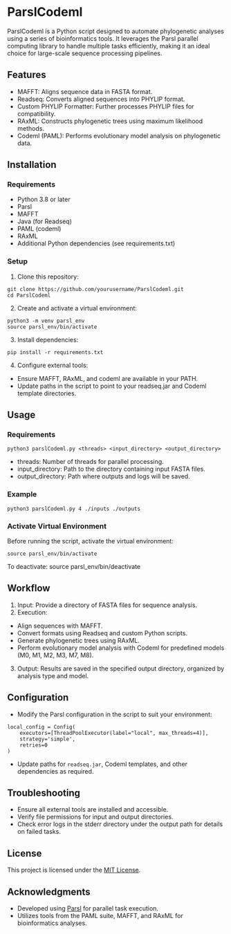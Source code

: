 # ParslCodeml
ParslCodeml is a Python script designed to automate phylogenetic analyses using a series of bioinformatics tools. It leverages the Parsl parallel computing library to handle multiple tasks efficiently, making it an ideal choice for large-scale sequence processing pipelines.

## Features
- MAFFT: Aligns sequence data in FASTA format.
- Readseq: Converts aligned sequences into PHYLIP format.
- Custom PHYLIP Formatter: Further processes PHYLIP files for compatibility.
- RAxML: Constructs phylogenetic trees using maximum likelihood methods.
- Codeml (PAML): Performs evolutionary model analysis on phylogenetic data.

## Installation
### Requirements
- Python 3.8 or later
- Parsl
- MAFFT
- Java (for Readseq)
- PAML (codeml)
- RAxML
- Additional Python dependencies (see requirements.txt)
### Setup
1. Clone this repository:
```
git clone https://github.com/yourusername/ParslCodeml.git
cd ParslCodeml
```
2. Create and activate a virtual environment:
```
python3 -m venv parsl_env
source parsl_env/bin/activate
```
3. Install dependencies:
```
pip install -r requirements.txt
```
4. Configure external tools:
- Ensure MAFFT, RAxML, and codeml are available in your PATH.
- Update paths in the script to point to your readseq.jar and Codeml template directories.

## Usage
### Requirements
```
python3 parslCodeml.py <threads> <input_directory> <output_directory>
```
- threads: Number of threads for parallel processing.
- input_directory: Path to the directory containing input FASTA files.
- output_directory: Path where outputs and logs will be saved.
### Example
```
python3 parslCodeml.py 4 ./inputs ./outputs
```
### Activate Virtual Environment
Before running the script, activate the virtual environment:
```
source parsl_env/bin/activate
```
To deactivate:
source parsl_env/bin/deactivate

## Workflow
1. Input: Provide a directory of FASTA files for sequence analysis.
2. Execution:
- Align sequences with MAFFT.
- Convert formats using Readseq and custom Python scripts.
- Generate phylogenetic trees using RAxML.
- Perform evolutionary model analysis with Codeml for predefined models (M0, M1, M2, M3, M7, M8).
3. Output: Results are saved in the specified output directory, organized by analysis type and model.

## Configuration
- Modify the Parsl configuration in the script to suit your environment:
```
local_config = Config(
    executors=[ThreadPoolExecutor(label="local", max_threads=4)],
    strategy='simple',
    retries=0
)
```
- Update paths for ```readseq.jar```, Codeml templates, and other dependencies as required.

## Troubleshooting
- Ensure all external tools are installed and accessible.
- Verify file permissions for input and output directories.
- Check error logs in the stderr directory under the output path for details on failed tasks.

## License
This project is licensed under the [MIT License](./LICENSE).

## Acknowledgments
- Developed using [Parsl](https://parsl-project.org/) for parallel task execution.
- Utilizes tools from the PAML suite, MAFFT, and RAxML for bioinformatics analyses.






